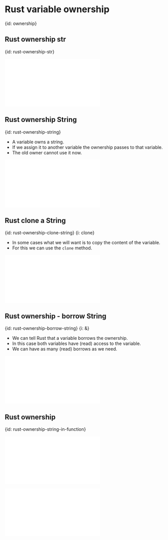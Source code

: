 # Rust variable ownership
{id: ownership}

## Rust ownership str
{id: rust-ownership-str}

![](examples/ownership/str.rs)

## Rust ownership String
{id: rust-ownership-string}


* A variable owns a string.
* If we assign it to another variable the ownership passes to that variable.
* The old owner cannot use it now.

![](examples/ownership/string.rs)

## Rust clone a String
{id: rust-ownership-clone-string}
{i: clone}

* In some cases what we will want is to copy the content of the variable.
* For this we can use the `clone` method.

![](examples/ownership/string_clone.rs)

## Rust ownership - borrow String
{id: rust-ownership-borrow-string}
{i: &}

* We can tell Rust that a variable borrows the ownership.
* In this case both variables have (read) access to the variable.
* We can have as many (read) borrows as we need.

![](examples/ownership/string_borrow.rs)

## Rust ownership
{id: rust-ownership-string-in-function}

![](examples/ownership/string_function.rs)

![](examples/ownership/string_function_borrow.rs)


